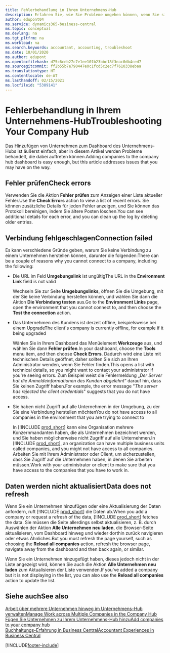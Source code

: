 ```yaml
---
title: Fehlerbehandlung in Ihrem Unternehmens-Hub
description: Erfahren Sie, wie Sie Probleme umgehen können, wenn Sie sich im Unternehmenshub in Dynamics 365 Business Central befinden, um die Arbeit über mehrere Unternehmen hinweg zu verwalten.
author: edupont04
ms.service: dynamics365-business-central
ms.topic: conceptual
ms.devlang: na
ms.tgt_pltfrm: na
ms.workload: na
ms.search.keywords: accountant, accounting, troubleshoot
ms.date: 10/01/2020
ms.author: edupont
ms.openlocfilehash: d75c6ceb27c7e1ee101b23bbc18f3eac0db4ced7
ms.sourcegitcommit: ff2b55b7e790447e0c1fcd5c2ec7f7610338ebaa
ms.translationtype: HT
ms.contentlocale: de-AT
ms.lasthandoff: 02/15/2021
ms.locfileid: "5389141"
---
```

# <a name="troubleshooting-your-company-hub"></a><span data-ttu-id="cfe0a-103">Fehlerbehandlung in Ihrem Unternehmens-Hub</span><span class="sxs-lookup"><span data-stu-id="cfe0a-103">Troubleshooting Your Company Hub</span></span>

<span data-ttu-id="cfe0a-104">Das Hinzufügen von Unternehmen zum Dashboard des Unternehmens-Hubs ist äußerst einfach, aber in diesem Artikel werden Probleme behandelt, die dabei auftreten können.</span><span class="sxs-lookup"><span data-stu-id="cfe0a-104">Adding companies to the company hub dashboard is easy enough, but this article addresses issues that you may have on the way.</span></span>  

## <a name="check-errors"></a><span data-ttu-id="cfe0a-105">Fehler prüfen</span><span class="sxs-lookup"><span data-stu-id="cfe0a-105">Check errors</span></span>

<span data-ttu-id="cfe0a-106">Verwenden Sie die Aktion **Fehler prüfen** zum Anzeigen einer Liste aktueller Fehler.</span><span class="sxs-lookup"><span data-stu-id="cfe0a-106">Use the **Check Errors** action to view a list of recent errors.</span></span> <span data-ttu-id="cfe0a-107">Sie können zusätzliche Details für jeden Fehler anzeigen, und Sie können das Protokoll bereinigen, indem Sie ältere Posten löschen.</span><span class="sxs-lookup"><span data-stu-id="cfe0a-107">You can see additional details for each error, and you can clean up the log by deleting older entries.</span></span>  

## <a name="connection-failed"></a><span data-ttu-id="cfe0a-108">Verbindung fehlgeschlagen</span><span class="sxs-lookup"><span data-stu-id="cfe0a-108">Connection failed</span></span>

<span data-ttu-id="cfe0a-109">Es kann verschiedene Gründe geben, warum Sie keine Verbindung zu einem Unternehmen herstellen können, darunter die folgenden:</span><span class="sxs-lookup"><span data-stu-id="cfe0a-109">There can be a couple of reasons why you cannot connect to a company, including the following:</span></span>

- <span data-ttu-id="cfe0a-110">Die URL im Feld **Umgebungslink** ist ungültig</span><span class="sxs-lookup"><span data-stu-id="cfe0a-110">The URL in the **Environment Link** field is not valid</span></span>  

  <span data-ttu-id="cfe0a-111">Wechseln Sie zur Seite **Umgebungslinks**, öffnen Sie die Umgebung, mit der Sie keine Verbindung herstellen können, und wählen Sie dann die Aktion **Die Verbindung testen** aus.</span><span class="sxs-lookup"><span data-stu-id="cfe0a-111">Go to the **Environment Links** page, open the environment that you cannot connect to, and then choose the **Test the connection** action.</span></span>  
- <span data-ttu-id="cfe0a-112">Das Unternehmen des Kundens ist derzeit offline, beispielsweise bei einem Upgrade</span><span class="sxs-lookup"><span data-stu-id="cfe0a-112">The client's company is currently offline, for example if it being upgraded</span></span>

  <span data-ttu-id="cfe0a-113">Wählen Sie in Ihrem Dashboard das Menüelement **Werkzeuge** aus, und wählen Sie dann **Fehler prüfen**.</span><span class="sxs-lookup"><span data-stu-id="cfe0a-113">In your dashboard, choose the **Tools** menu item, and then choose **Check Errors**.</span></span> <span data-ttu-id="cfe0a-114">Dadurch wird eine Liste mit technischen Details geöffnet, daher sollten Sie sich an Ihren Administrator wenden, wenn Sie Fehler finden.</span><span class="sxs-lookup"><span data-stu-id="cfe0a-114">This opens a list with technical details, so you might want to contact your administrator if you're seeing errors.</span></span> <span data-ttu-id="cfe0a-115">Zum Beispiel weist die Fehlermeldung „*Der Server hat die Anmeldeinformationen des Kunden abgelehnt*“ darauf hin, dass Sie keinen Zugriff haben.</span><span class="sxs-lookup"><span data-stu-id="cfe0a-115">For example, the error message "*The server has rejected the client credentials*" suggests that you do not have access.</span></span>  
- <span data-ttu-id="cfe0a-116">Sie haben nicht Zugriff auf alle Unternehmen in der Umgebung, zu der Sie eine Verbindung herstellen möchten</span><span class="sxs-lookup"><span data-stu-id="cfe0a-116">You do not have access to all companies in the environment that you are trying to connect to</span></span>

  <span data-ttu-id="cfe0a-117">In [!INCLUDE [prod_short](includes/prod_short.md)] kann eine Organisation mehrere Konzernmandanten haben, die als Unternehmen bezeichnet werden, und Sie haben möglicherweise nicht Zugriff auf alle Unternehmen.</span><span class="sxs-lookup"><span data-stu-id="cfe0a-117">In [!INCLUDE [prod_short](includes/prod_short.md)], an organization can have multiple business units called companies, and you might not have access to all companies.</span></span> <span data-ttu-id="cfe0a-118">Arbeiten Sie mit Ihrem Administrator oder Client, um sicherzustellen, dass Sie Zugriff auf die Unternehmen haben, in denen Sie arbeiten müssen.</span><span class="sxs-lookup"><span data-stu-id="cfe0a-118">Work with your administrator or client to make sure that you have access to the companies that you have to work in.</span></span>  

## <a name="data-does-not-refresh"></a><span data-ttu-id="cfe0a-119">Daten werden nicht aktualisiert</span><span class="sxs-lookup"><span data-stu-id="cfe0a-119">Data does not refresh</span></span>

<span data-ttu-id="cfe0a-120">Wenn Sie ein Unternehmen hinzufügen oder eine Aktualisierung der Daten anfordern, ruft [!INCLUDE [prod_short](includes/prod_short.md)] die Daten ab.</span><span class="sxs-lookup"><span data-stu-id="cfe0a-120">When you add a company or request a refresh of the data, [!INCLUDE [prod_short](includes/prod_short.md)] fetches the data.</span></span> <span data-ttu-id="cfe0a-121">Sie müssen die Seite allerdings selbst aktualisieren, z. B. durch Auswählen der Aktion **Alle Unternehmen neu laden**, die Browser-Seite aktualisieren, vom Dashboard hinweg und wieder dorthin zurück navigieren oder etwas Ähnliches.</span><span class="sxs-lookup"><span data-stu-id="cfe0a-121">But you must refresh the page yourself, such as choosing the **Reload all companies** action, refresh the browser page, navigate away from the dashboard and then back again, or similar.</span></span>  

<span data-ttu-id="cfe0a-122">Wenn Sie ein Unternehmen hinzugefügt haben, dieses jedoch nicht in der Liste angezeigt wird, können Sie auch die Aktion **Alle Unternehmen neu laden** zum Aktualisieren der Liste verwenden.</span><span class="sxs-lookup"><span data-stu-id="cfe0a-122">If you've added a company but it is not displaying in the list, you can also use the **Reload all companies** action to update the list.</span></span>

## <a name="see-also"></a><span data-ttu-id="cfe0a-123">Siehe auch</span><span class="sxs-lookup"><span data-stu-id="cfe0a-123">See also</span></span>

[<span data-ttu-id="cfe0a-124">Arbeit über mehrere Unternehmen hinweg im Unternehmens-Hub verwalten</span><span class="sxs-lookup"><span data-stu-id="cfe0a-124">Manage Work across Multiple Companies in the Company Hub</span></span>](company-hub.md)  
[<span data-ttu-id="cfe0a-125">Fügen Sie Unternehmen zu Ihrem Unternehmens-Hub hinzu</span><span class="sxs-lookup"><span data-stu-id="cfe0a-125">Add companies to your company hub</span></span>](company-hub-add-company.md)  
[<span data-ttu-id="cfe0a-126">Buchhaltungs-Erfahrung in Business Central</span><span class="sxs-lookup"><span data-stu-id="cfe0a-126">Accountant Experiences in Business Central</span></span>](finance-accounting.md)  


[!INCLUDE[footer-include](includes/footer-banner.md)]